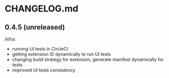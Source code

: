 # CHANGELOG.md

## 0.4.5 (unreleased)

Infra:

  - running UI tests in CircleCI
  - getting extension ID dynamically to run UI tests
  - changing build strategy for extension, generate manifest dynamically for tests
  - improved UI tests consistency
